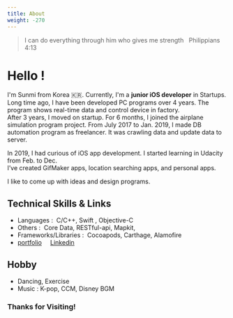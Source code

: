 ```yaml
---
title: About
weight: -270
---
```

<blockquote> I can do everything through him who gives me strength &nbsp;   
<span itemscope itemtype="http://schema.org/Person" class="cite">
<span itemprop="bible">Philippians 4:13 </span>
</span></blockquote>

# Hello ! 
I'm Sunmi from Korea 🇰🇷. Currently, I'm a **junior iOS developer** in Startups. Long time ago, I have been developed PC programs over 4 years. The program shows real-time data and control device in factory. </br> After 3 years, I moved on startup. For 6 months, I joined the airplane simulation program project. From July 2017 to Jan. 2019, I made DB automation program as freelancer. It was crawling data and update data to server.

In 2019, I had curious of iOS app development. I started learning in Udacity from Feb. to Dec. </br> I’ve created GifMaker apps, location searching apps, and personal apps.

I like to come up with ideas and design programs. 

## Technical Skills & Links
- Languages : &nbsp;C/C++, Swift , Objective-C       
- Others : &nbsp;Core Data,  RESTful-api,  Mapkit, 
- Frameworks/Libraries : &nbsp;Cocoapods,  Carthage,  Alamofire
- [portfolio](https://meeta.io/@sunmiya) &nbsp;  &nbsp;  [Linkedin](https://www.linkedin.com/in/sunmiya) 

## Hobby
- Dancing, Exercise
- Music : K-pop, CCM, Disney BGM

### Thanks for Visiting!

